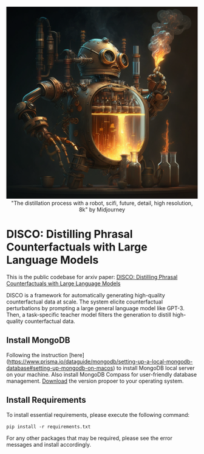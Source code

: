 <!-- ![Title](./img/disco_main_50.png) -->
<p align="center">
  <img src="./img/disco_main_50.png" />
  <br>
  "The distillation process with a robot, scifi, future, detail, high resolution, 8k" by Midjourney
</p>

# DISCO: Distilling Phrasal Counterfactuals with Large Language Models

This is the public codebase for arxiv paper: [DISCO: Distilling Phrasal Counterfactuals with Large Language Models](https://arxiv.org/abs/2212.10534)

DISCO is a framework for automatically generating high-quality counterfactual data at scale. The system elicite counterfactual perturbations by prompting a large general language model like GPT-3. Then, a task-specific teacher model filters the generation to distill high-quality counterfactual data. 


## Install MongoDB
Following the instruction [here] (https://www.prisma.io/dataguide/mongodb/setting-up-a-local-mongodb-database#setting-up-mongodb-on-macos) to install MongoDB local server on your machine. Also install MongoDB Compass for user-friendly database management. [Download](https://www.mongodb.com/try/download/compass) the version propoer to your operating system.


## Install Requirements
To install essential requirements, please execute the following command:
```
pip install -r requirements.txt
```
For any other packages that may be required, please see the error messages and install accordingly.

## 
